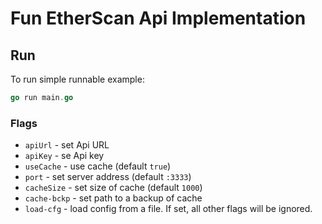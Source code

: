 # Fun EtherScan Api Implementation

## Run

To run simple runnable example:
```go
go run main.go 
```

### Flags
- `apiUrl` - set Api URL 
- `apiKey` - se Api key
- `useCache` - use cache (default `true`)
- `port` - set server address (default `:3333`) 
- `cacheSize` - set size of cache (default `1000`) 
- `cache-bckp` - set path to a backup of cache
- `load-cfg` - load config from a file. If set, all other flags will be ignored. 
